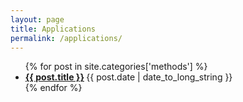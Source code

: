 ```yaml
---
layout: page
title: Applications
permalink: /applications/
---
```


<ul class="posts-list">
	{% for post in site.categories['methods'] %}
		<li>
			<strong>
				<a href="{{ post.url | remove_first: '/' | prepend: site.baseurl }}">{{ post.title }}</a>
			</strong>
			<span class="post-date">{{ post.date | date_to_long_string }}</span>
		</li>
	{% endfor %}
</ul>
